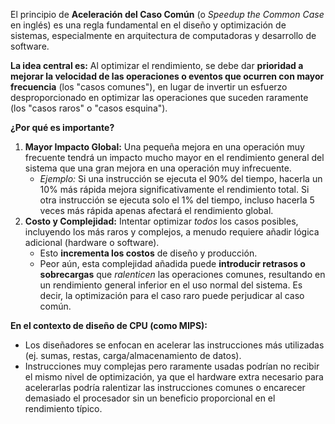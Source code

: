 El principio de **Aceleración del Caso Común** (o *Speedup the Common Case* en inglés) es una regla fundamental en el diseño y optimización de sistemas, especialmente en arquitectura de computadoras y desarrollo de software.

**La idea central es:** Al optimizar el rendimiento, se debe dar **prioridad a mejorar la velocidad de las operaciones o eventos que ocurren con mayor frecuencia** (los "casos comunes"), en lugar de invertir un esfuerzo desproporcionado en optimizar las operaciones que suceden raramente (los "casos raros" o "casos esquina").

**¿Por qué es importante?**

1.  **Mayor Impacto Global:** Una pequeña mejora en una operación muy frecuente tendrá un impacto mucho mayor en el rendimiento general del sistema que una gran mejora en una operación muy infrecuente.
    *   *Ejemplo:* Si una instrucción se ejecuta el 90% del tiempo, hacerla un 10% más rápida mejora significativamente el rendimiento total. Si otra instrucción se ejecuta solo el 1% del tiempo, incluso hacerla 5 veces más rápida apenas afectará el rendimiento global.
2.  **Costo y Complejidad:** Intentar optimizar *todos* los casos posibles, incluyendo los más raros y complejos, a menudo requiere añadir lógica adicional (hardware o software).
    *   Esto **incrementa los costos** de diseño y producción.
    *   Peor aún, esta complejidad añadida puede **introducir retrasos o sobrecargas** que *ralenticen* las operaciones comunes, resultando en un rendimiento general inferior en el uso normal del sistema. Es decir, la optimización para el caso raro puede perjudicar al caso común.


**En el contexto de diseño de CPU (como MIPS):**

*   Los diseñadores se enfocan en acelerar las instrucciones más utilizadas (ej. sumas, restas, carga/almacenamiento de datos).
*   Instrucciones muy complejas pero raramente usadas podrían no recibir el mismo nivel de optimización, ya que el hardware extra necesario para acelerarlas podría ralentizar las instrucciones comunes o encarecer demasiado el procesador sin un beneficio proporcional en el rendimiento típico.

